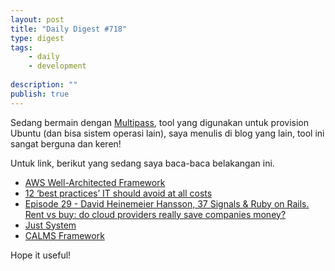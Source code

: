 ```yaml
---
layout: post
title: "Daily Digest #718"
type: digest
tags: 
    - daily
    - development
    
description: ""
publish: true
---
```


Sedang bermain dengan [Multipass](https://today.dedenf.com/posts/2023-10-11-multipass-manage-instance/), tool yang digunakan untuk provision Ubuntu (dan bisa sistem operasi lain), saya menulis di blog yang lain, tool ini sangat berguna dan keren!

Untuk link, berikut yang sedang saya baca-baca belakangan ini.
- [AWS Well-Architected Framework](https://docs.aws.amazon.com/wellarchitected/latest/framework/welcome.html)
- [12 ‘best practices’ IT should avoid at all costs](https://www.cio.com/article/230178/12-best-practices-it-should-avoid-at-all-costs.html)
- [Episode 29 - David Heinemeier Hansson, 37 Signals & Ruby on Rails. Rent vs buy: do cloud providers really save companies money?](https://podcasts.bcast.fm/e/489v0mqn-episode-29-david-heinemeier-hansson-37-signals-ruby-on-rails-rent-vs-buy-do-cloud-providers-really-save-companies-money)
- [Just System](https://just.systems/man/en/)
- [CALMS Framework](https://www.atlassian.com/devops/frameworks/calms-framework)

Hope it useful!